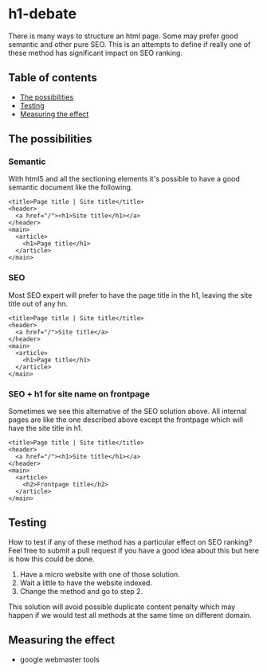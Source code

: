 # h1-debate

There is many ways to structure an html page. Some may prefer good semantic and other pure SEO. This is an attempts to define if really one of these method has significant impact on SEO ranking.

## Table of contents

* [The possibilities](#the-possibilities)
* [Testing](#testing)
* [Measuring the effect](#measuring-the-effect)

## The possibilities

### Semantic

With html5 and all the sectioning elements it's possible to have a good semantic document like the following.

    <title>Page title | Site title</title>
    <header>
      <a href="/"><h1>Site title</h1></a>
    </header>
    <main>
      <article>
        <h1>Page title</h1>
      </article>
    </main>

### SEO

Most SEO expert will prefer to have the page title in the h1, leaving the site title out of any hn.

    <title>Page title | Site title</title>
    <header>
      <a href="/">Site title</a>
    </header>
    <main>
      <article>
        <h1>Page title</h1>
      </article>
    </main>

### SEO + h1 for site name on frontpage

Sometimes we see this alternative of the SEO solution above. All internal pages are like the one described above except the frontpage which will have the site title in h1.

    <title>Page title | Site title</title>
    <header>
      <a href="/"><h1>Site title</h1></a>
    </header>
    <main>
      <article>
        <h2>Frontpage title</h2>
      </article>
    </main>
    
## Testing

How to test if any of these method has a particular effect on SEO ranking? Feel free to submit a pull request if you have a good idea about this but here is how this could be done.

1. Have a micro website with one of those solution.
2. Wait a little to have the website indexed.
3. Change the method and go to step 2.

This solution will avoid possible duplicate content penalty which may happen if we would test all methods at the same time on different domain.

## Measuring the effect

- google webmaster tools
